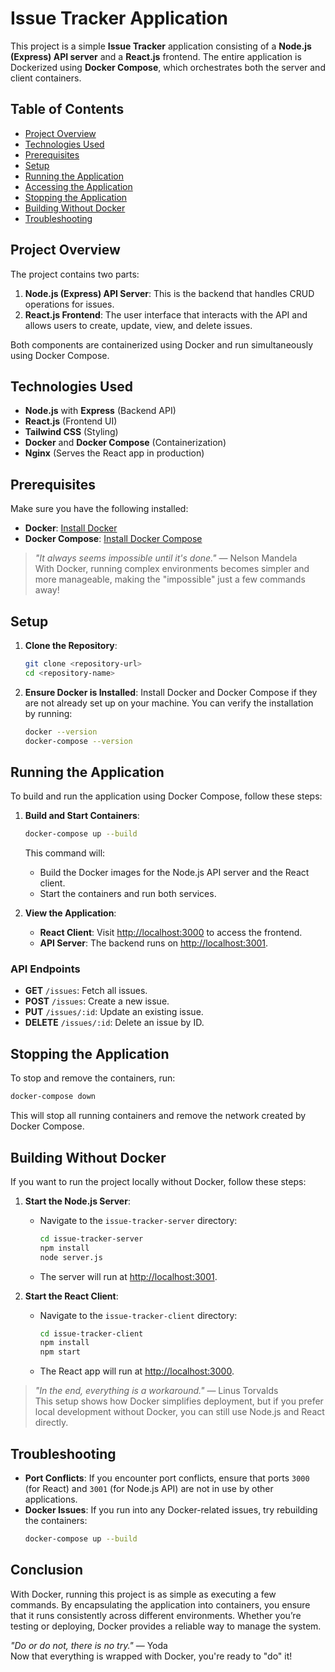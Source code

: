 
# Issue Tracker Application

This project is a simple **Issue Tracker** application consisting of a **Node.js (Express) API server** and a **React.js** frontend. The entire application is Dockerized using **Docker Compose**, which orchestrates both the server and client containers.

## Table of Contents
- [Project Overview](#project-overview)
- [Technologies Used](#technologies-used)
- [Prerequisites](#prerequisites)
- [Setup](#setup)
- [Running the Application](#running-the-application)
- [Accessing the Application](#accessing-the-application)
- [Stopping the Application](#stopping-the-application)
- [Building Without Docker](#building-without-docker)
- [Troubleshooting](#troubleshooting)

## Project Overview

The project contains two parts:
1. **Node.js (Express) API Server**: This is the backend that handles CRUD operations for issues.
2. **React.js Frontend**: The user interface that interacts with the API and allows users to create, update, view, and delete issues.

Both components are containerized using Docker and run simultaneously using Docker Compose.

## Technologies Used
- **Node.js** with **Express** (Backend API)
- **React.js** (Frontend UI)
- **Tailwind CSS** (Styling)
- **Docker** and **Docker Compose** (Containerization)
- **Nginx** (Serves the React app in production)

## Prerequisites
Make sure you have the following installed:
- **Docker**: [Install Docker](https://docs.docker.com/get-docker/)
- **Docker Compose**: [Install Docker Compose](https://docs.docker.com/compose/install/)

> _"It always seems impossible until it's done."_ — Nelson Mandela  
> With Docker, running complex environments becomes simpler and more manageable, making the "impossible" just a few commands away!

## Setup

1. **Clone the Repository**:
   ```bash
   git clone <repository-url>
   cd <repository-name>
   ```

2. **Ensure Docker is Installed**:
   Install Docker and Docker Compose if they are not already set up on your machine. You can verify the installation by running:
   ```bash
   docker --version
   docker-compose --version
   ```

## Running the Application

To build and run the application using Docker Compose, follow these steps:

1. **Build and Start Containers**:
   ```bash
   docker-compose up --build
   ```

   This command will:
   - Build the Docker images for the Node.js API server and the React client.
   - Start the containers and run both services.

2. **View the Application**:
   - **React Client**: Visit [http://localhost:3000](http://localhost:3000) to access the frontend.
   - **API Server**: The backend runs on [http://localhost:3001](http://localhost:3001).

### API Endpoints

- **GET** `/issues`: Fetch all issues.
- **POST** `/issues`: Create a new issue.
- **PUT** `/issues/:id`: Update an existing issue.
- **DELETE** `/issues/:id`: Delete an issue by ID.

## Stopping the Application

To stop and remove the containers, run:

```bash
docker-compose down
```

This will stop all running containers and remove the network created by Docker Compose.

## Building Without Docker

If you want to run the project locally without Docker, follow these steps:

1. **Start the Node.js Server**:
   - Navigate to the `issue-tracker-server` directory:
     ```bash
     cd issue-tracker-server
     npm install
     node server.js
     ```
   - The server will run at [http://localhost:3001](http://localhost:3001).

2. **Start the React Client**:
   - Navigate to the `issue-tracker-client` directory:
     ```bash
     cd issue-tracker-client
     npm install
     npm start
     ```
   - The React app will run at [http://localhost:3000](http://localhost:3000).

> _"In the end, everything is a workaround."_ — Linus Torvalds  
> This setup shows how Docker simplifies deployment, but if you prefer local development without Docker, you can still use Node.js and React directly.

## Troubleshooting

- **Port Conflicts**: If you encounter port conflicts, ensure that ports `3000` (for React) and `3001` (for Node.js API) are not in use by other applications.
- **Docker Issues**: If you run into any Docker-related issues, try rebuilding the containers:
  ```bash
  docker-compose up --build
  ```

## Conclusion

With Docker, running this project is as simple as executing a few commands. By encapsulating the application into containers, you ensure that it runs consistently across different environments. Whether you’re testing or deploying, Docker provides a reliable way to manage the system.

_"Do or do not, there is no try."_ — Yoda  
Now that everything is wrapped with Docker, you're ready to "do" it!
